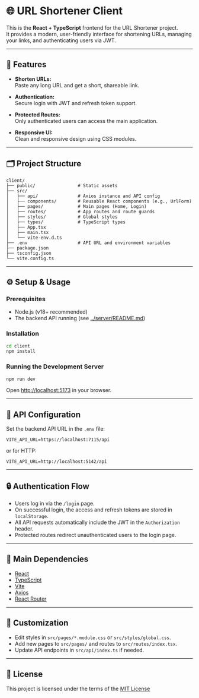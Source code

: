 # 🌐 URL Shortener Client

This is the **React + TypeScript** frontend for the URL Shortener project.  
It provides a modern, user-friendly interface for shortening URLs, managing your links, and authenticating users via JWT.

---

## 🚀 Features

-   **Shorten URLs:**  
    Paste any long URL and get a short, shareable link.

-   **Authentication:**  
    Secure login with JWT and refresh token support.

-   **Protected Routes:**  
    Only authenticated users can access the main application.

-   **Responsive UI:**  
    Clean and responsive design using CSS modules.

---

## 🗂️ Project Structure

```
client/
├── public/                # Static assets
├── src/
│   ├── api/               # Axios instance and API config
│   ├── components/        # Reusable React components (e.g., UrlForm)
│   ├── pages/             # Main pages (Home, Login)
│   ├── routes/            # App routes and route guards
│   ├── styles/            # Global styles
│   ├── types/             # TypeScript types
│   ├── App.tsx
│   ├── main.tsx
│   └── vite-env.d.ts
├── .env                   # API URL and environment variables
├── package.json
├── tsconfig.json
└── vite.config.ts
```

---

## ⚙️ Setup & Usage

### Prerequisites

-   Node.js (v18+ recommended)
-   The backend API running (see [../server/README.md](../server/README.md))

### Installation

```sh
cd client
npm install
```

### Running the Development Server

```sh
npm run dev
```

Open [http://localhost:5173](http://localhost:5173) in your browser.

---

## 🔗 API Configuration

Set the backend API URL in the `.env` file:

```
VITE_API_URL=https://localhost:7115/api
```

or for HTTP:

```
VITE_API_URL=http://localhost:5142/api
```

---

## 🔒 Authentication Flow

-   Users log in via the `/login` page.
-   On successful login, the access and refresh tokens are stored in `localStorage`.
-   All API requests automatically include the JWT in the `Authorization` header.
-   Protected routes redirect unauthenticated users to the login page.

---

## 🧩 Main Dependencies

-   [React](https://react.dev/)
-   [TypeScript](https://www.typescriptlang.org/)
-   [Vite](https://vitejs.dev/)
-   [Axios](https://axios-http.com/)
-   [React Router](https://reactrouter.com/)

---

## 📝 Customization

-   Edit styles in `src/pages/*.module.css` or `src/styles/global.css`.
-   Add new pages to `src/pages/` and routes to `src/routes/index.tsx`.
-   Update API endpoints in `src/api/index.ts` if needed.

---

## 📜 License

This project is licensed under the terms of the [MIT License](../LICENSE)
